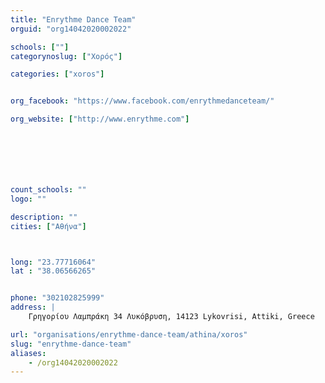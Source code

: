 ```yaml
---
title: "Enrythme Dance Team"
orguid: "org14042020002022"

schools: [""]
categorynoslug: ["Χορός"]

categories: ["xoros"]


org_facebook: "https://www.facebook.com/enrythmedanceteam/"

org_website: ["http://www.enrythme.com"]







count_schools: ""
logo: ""

description: ""
cities: ["Αθήνα"]



long: "23.77716064"
lat : "38.06566265"


phone: "302102825999"
address: |
    Γρηγορίου Λαμπράκη 34 Λυκόβρυση, 14123 Lykovrisi, Attiki, Greece

url: "organisations/enrythme-dance-team/athina/xoros"
slug: "enrythme-dance-team"
aliases:
    - /org14042020002022
---
```



